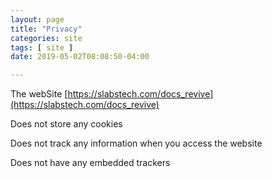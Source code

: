 ```yaml
---
layout: page
title: "Privacy"
categories: site
tags: [ site ]
date: 2019-05-02T08:08:50-04:00

---
```


The webSite [https://slabstech.com/docs_revive](https://slabstech.com/docs_revive)

Does not store any cookies

Does not track any information when you access the website

Does not have any embedded trackers
